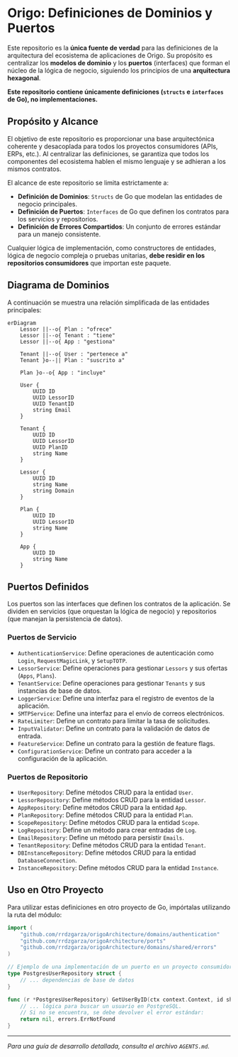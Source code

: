 # Origo: Definiciones de Dominios y Puertos

Este repositorio es la **única fuente de verdad** para las definiciones de la arquitectura del ecosistema de aplicaciones de Origo. Su propósito es centralizar los **modelos de dominio** y los **puertos** (interfaces) que forman el núcleo de la lógica de negocio, siguiendo los principios de una **arquitectura hexagonal**.

**Este repositorio contiene únicamente definiciones (`structs` e `interfaces` de Go), no implementaciones.**

## Propósito y Alcance

El objetivo de este repositorio es proporcionar una base arquitectónica coherente y desacoplada para todos los proyectos consumidores (APIs, ERPs, etc.). Al centralizar las definiciones, se garantiza que todos los componentes del ecosistema hablen el mismo lenguaje y se adhieran a los mismos contratos.

El alcance de este repositorio se limita estrictamente a:

-   **Definición de Dominios**: `Structs` de Go que modelan las entidades de negocio principales.
-   **Definición de Puertos**: `Interfaces` de Go que definen los contratos para los servicios y repositorios.
-   **Definición de Errores Compartidos**: Un conjunto de errores estándar para un manejo consistente.

Cualquier lógica de implementación, como constructores de entidades, lógica de negocio compleja o pruebas unitarias, **debe residir en los repositorios consumidores** que importan este paquete.

## Diagrama de Dominios

A continuación se muestra una relación simplificada de las entidades principales:

```mermaid
erDiagram
    Lessor ||--o{ Plan : "ofrece"
    Lessor ||--o{ Tenant : "tiene"
    Lessor ||--o{ App : "gestiona"

    Tenant ||--o{ User : "pertenece a"
    Tenant }o--|| Plan : "suscrito a"

    Plan }o--o{ App : "incluye"

    User {
        UUID ID
        UUID LessorID
        UUID TenantID
        string Email
    }

    Tenant {
        UUID ID
        UUID LessorID
        UUID PlanID
        string Name
    }

    Lessor {
        UUID ID
        string Name
        string Domain
    }

    Plan {
        UUID ID
        UUID LessorID
        string Name
    }

    App {
        UUID ID
        string Name
    }
```

## Puertos Definidos

Los puertos son las interfaces que definen los contratos de la aplicación. Se dividen en servicios (que orquestan la lógica de negocio) y repositorios (que manejan la persistencia de datos).

### Puertos de Servicio

-   `AuthenticationService`: Define operaciones de autenticación como `Login`, `RequestMagicLink`, y `SetupTOTP`.
-   `LessorService`: Define operaciones para gestionar `Lessors` y sus ofertas (`Apps`, `Plans`).
-   `TenantService`: Define operaciones para gestionar `Tenants` y sus instancias de base de datos.
-   `LoggerService`: Define una interfaz para el registro de eventos de la aplicación.
-   `SMTPService`: Define una interfaz para el envío de correos electrónicos.
-   `RateLimiter`: Define un contrato para limitar la tasa de solicitudes.
-   `InputValidator`: Define un contrato para la validación de datos de entrada.
-   `FeatureService`: Define un contrato para la gestión de feature flags.
-   `ConfigurationService`: Define un contrato para acceder a la configuración de la aplicación.

### Puertos de Repositorio

-   `UserRepository`: Define métodos CRUD para la entidad `User`.
-   `LessorRepository`: Define métodos CRUD para la entidad `Lessor`.
-   `AppRepository`: Define métodos CRUD para la entidad `App`.
-   `PlanRepository`: Define métodos CRUD para la entidad `Plan`.
-   `ScopeRepository`: Define métodos CRUD para la entidad `Scope`.
-   `LogRepository`: Define un método para crear entradas de `Log`.
-   `EmailRepository`: Define un método para persistir `Emails`.
-   `TenantRepository`: Define métodos CRUD para la entidad `Tenant`.
-   `DBInstanceRepository`: Define métodos CRUD para la entidad `DatabaseConnection`.
-   `InstanceRepository`: Define métodos CRUD para la entidad `Instance`.

## Uso en Otro Proyecto

Para utilizar estas definiciones en otro proyecto de Go, impórtalas utilizando la ruta del módulo:

```go
import (
    "github.com/rrdzgarza/origoArchitecture/domains/authentication"
    "github.com/rrdzgarza/origoArchitecture/ports"
    "github.com/rrdzgarza/origoArchitecture/domains/shared/errors"
)

// Ejemplo de una implementación de un puerto en un proyecto consumidor.
type PostgresUserRepository struct {
    // ... dependencias de base de datos
}

func (r *PostgresUserRepository) GetUserByID(ctx context.Context, id shared.UUID) (*authentication.User, error) {
    // ... lógica para buscar un usuario en PostgreSQL.
    // Si no se encuentra, se debe devolver el error estándar:
    return nil, errors.ErrNotFound
}
```

---
*Para una guía de desarrollo detallada, consulta el archivo `AGENTS.md`.*